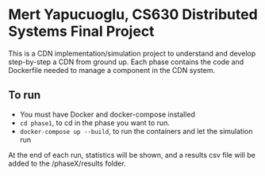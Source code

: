 # Mert Yapucuoglu, CS630 Distributed Systems Final Project

This is a CDN implementation/simulation project to understand and develop step-by-step a CDN from ground up. Each phase contains the code and Dockerfile needed to manage a component in the CDN system.

## To run
 - You must have Docker and docker-compose installed
 - `cd phase1`, to cd in the phase you want to run. 
 - `docker-compose up --build`, to run the containers and let the simulation run

At the end of each run, statistics will be shown, and a results csv file will be added to the /phaseX/results folder.